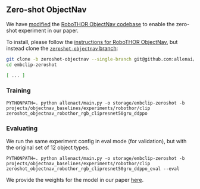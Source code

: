 ## Zero-shot ObjectNav

We have [modified](https://github.com/allenai/embodied-clip/compare/allenact...zeroshot-objectnav) the [RoboTHOR ObjectNav codebase](https://github.com/allenai/embodied-clip/tree/allenact) to enable the zero-shot experiment in our paper.

To install, please follow the [instructions for RoboTHOR ObjectNav](baselines_robothor_objectnav.md), but instead clone the [`zeroshot-objectnav` branch](https://github.com/allenai/embodied-clip/tree/zeroshot-objectnav):

```bash
git clone -b zeroshot-objectnav --single-branch git@github.com:allenai/embodied-clip.git embclip-zeroshot
cd embclip-zeroshot

[ ... ]
```

### Training

```
PYTHONPATH=. python allenact/main.py -o storage/embclip-zeroshot -b projects/objectnav_baselines/experiments/robothor/clip zeroshot_objectnav_robothor_rgb_clipresnet50gru_ddppo
```

### Evaluating

We run the same experiment config in eval mode (for validation), but with the original set of 12 object types.

```
PYTHONPATH=. python allenact/main.py -o storage/embclip-zeroshot -b projects/objectnav_baselines/experiments/robothor/clip zeroshot_objectnav_robothor_rgb_clipresnet50gru_ddppo_eval --eval
```

We provide the weights for the model in our paper [here](https://prior-model-weights.s3.us-east-2.amazonaws.com/embodied-ai/navigation/exp_Zeroshot-ObjectNav-RoboTHOR-RGB-ClipResNet50GRU-DDPPO__stage_00__steps_000055057640.pt).
